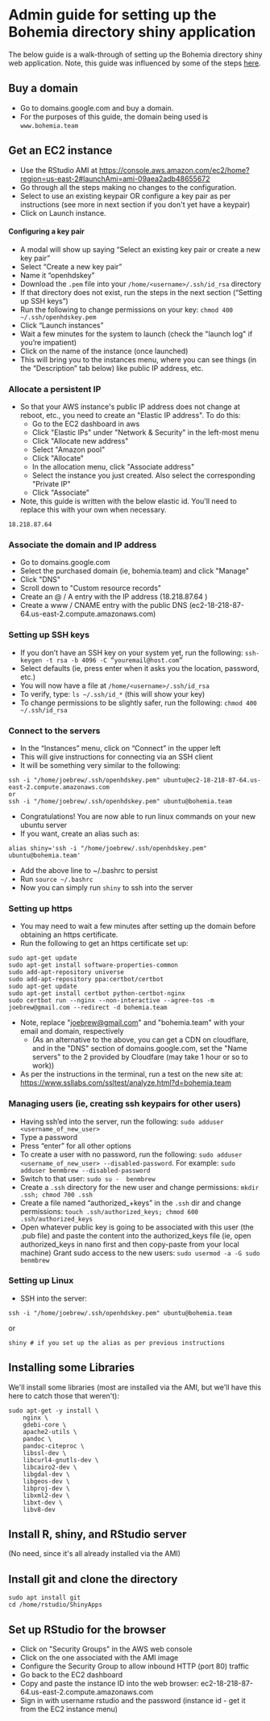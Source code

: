 # Admin guide for setting up the Bohemia directory shiny application

The below guide is a walk-through of setting up the Bohemia directory shiny web application. Note, this guide was influenced by some of the steps [here](https://abndistro.com/post/2019/07/06/deploying-a-shiny-app-with-shiny-server-on-an-aws-ec2-instance/).

## Buy a domain

- Go to domains.google.com and buy a domain.
- For the purposes of this guide, the domain being used is `www.bohemia.team`


## Get an EC2 instance

- Use the RStudio AMI at https://console.aws.amazon.com/ec2/home?region=us-east-2#launchAmi=ami-09aea2adb48655672
- Go through all the steps making no changes to the configuration.
- Select to use an existing keypair OR configure a key pair as per instructions (see more in next section if you don't yet have a keypair)
- Click on Launch instance.


#### Configuring a key pair  

- A modal will show up saying “Select an existing key pair or create a new key pair”
- Select “Create a new key pair”
- Name it “openhdskey”
- Download the `.pem` file into your `/home/<username>/.ssh/id_rsa` directory
- If that directory does not exist, run the steps in the next section (“Setting up SSH keys”)
- Run the following to change permissions on your key: `chmod 400 ~/.ssh/openhdskey.pem`
- Click “Launch instances”
- Wait a few minutes for the system to launch (check the "launch log" if you’re impatient)
- Click on the name of the instance (once launched)
- This will bring you to the instances menu, where you can see things (in the “Description” tab below) like public IP address, etc.

### Allocate a persistent IP

- So that your AWS instance's public IP address does not change at reboot, etc., you need to create an "Elastic IP address". To do this:
  - Go to the EC2 dashboard in aws
  - Click "Elastic IPs" under "Network & Security" in the left-most menu
  - Click "Allocate new address"
  - Select "Amazon pool"
  - Click "Allocate"
  - In the allocation menu, click "Associate address"
  - Select the instance you just created. Also select the corresponding "Private IP"
  - Click "Associate"
- Note, this guide is written with the below elastic id. You'll need to replace this with your own when necessary.

```
18.218.87.64
```

### Associate the domain and IP address

- Go to domains.google.com
- Select the purchased domain (ie, bohemia.team) and click "Manage"
- Click "DNS"
- Scroll down to "Custom resource records"
- Create an @ / A entry with the IP address (18.218.87.64
)
- Create a www / CNAME entry with the public DNS (ec2-18-218-87-64.us-east-2.compute.amazonaws.com)



### Setting up SSH keys

- If you don’t have an SSH key on your system yet, run the following:
`ssh-keygen -t rsa -b 4096 -C “youremail@host.com”`
- Select defaults (ie, press enter when it asks you the location, password, etc.)
- You will now have a file at `/home/<username>/.ssh/id_rsa`
- To verify, type: `ls ~/.ssh/id_*` (this will show your key)
- To change permissions to be slightly safer, run the following: `chmod 400 ~/.ssh/id_rsa`

### Connect to the servers

- In the “Instances” menu, click on “Connect” in the upper left
- This will give instructions for connecting via an SSH client
- It will be something very similar to the following:

```
ssh -i "/home/joebrew/.ssh/openhdskey.pem" ubuntu@ec2-18-218-87-64.us-east-2.compute.amazonaws.com
or
ssh -i "/home/joebrew/.ssh/openhdskey.pem" ubuntu@bohemia.team
```

- Congratulations! You are now able to run linux commands on your new ubuntu server
- If you want, create an alias such as:
```
alias shiny='ssh -i "/home/joebrew/.ssh/openhdskey.pem" ubuntu@bohemia.team'
```
- Add the above line to ~/.bashrc to persist
- Run `source ~/.bashrc`
- Now you can simply run `shiny` to ssh into the server

### Setting up https

- You may need to wait a few minutes after setting up the domain before obtaining an https certificate.
- Run the following to get an https certificate set up:
```
sudo apt-get update
sudo apt-get install software-properties-common
sudo add-apt-repository universe
sudo add-apt-repository ppa:certbot/certbot
sudo apt-get update
sudo apt-get install certbot python-certbot-nginx
sudo certbot run --nginx --non-interactive --agree-tos -m joebrew@gmail.com --redirect -d bohemia.team
```
- Note, replace "joebrew@gmail.com" and "bohemia.team" with your email and domain, respectively
  - (As an alternative to the above, you can get a CDN on cloudflare, and in the "DNS" section of domains.google.com, set the "Name servers" to the 2 provided by Cloudfare (may take 1 hour or so to work))
- As per the instructions in the terminal, run a test on the new site at: https://www.ssllabs.com/ssltest/analyze.html?d=bohemia.team


### Managing users (ie, creating ssh keypairs for other users)

- Having ssh’ed into the server, run the following: `sudo adduser <username_of_new_user>`
- Type a password
- Press “enter” for all other options
- To create a user with no password, run the following: `sudo adduser <username_of_new_user> --disabled-password`. For example:
`sudo adduser benmbrew --disabled-password`
- Switch to that user: `sudo su -  benmbrew`
- Create a `.ssh` directory for the new user and change permissions:
`mkdir .ssh; chmod 700 .ssh`
- Create a file named “authorized_+keys” in the `.ssh` dir and change permissions: `touch .ssh/authorized_keys; chmod 600 .ssh/authorized_keys`
- Open whatever public key is going to be associated with this user (the .pub file) and paste the  content into the authorized_keys file (ie, open authorized_keys in nano first and then copy-paste from your local machine)
Grant sudo access to the new users: `sudo usermod -a -G sudo benmbrew`


### Setting up Linux  

- SSH into the server:
```
ssh -i "/home/joebrew/.ssh/openhdskey.pem" ubuntu@bohemia.team
```
or
```
shiny # if you set up the alias as per previous instructions
```

## Installing some Libraries

We'll install some libraries (most are installed via the AMI, but we'll have this here to catch those that weren't):
```
sudo apt-get -y install \
    nginx \
    gdebi-core \
    apache2-utils \
    pandoc \
    pandoc-citeproc \
    libssl-dev \
    libcurl4-gnutls-dev \
    libcairo2-dev \
    libgdal-dev \
    libgeos-dev \
    libproj-dev \
    libxml2-dev \
    libxt-dev \
    libv8-dev
```

## Install R, shiny, and RStudio server

(No need, since it's all already installed via the AMI)


## Install git and clone the directory

```
sudo apt install git
cd /home/rstudio/ShinyApps

```

## Set up RStudio for the browser

- Click on "Security Groups" in the AWS web console
- Click on the one associated with the AMI image
- Configure the Security Group to allow inbound HTTP (port 80) traffic
- Go back to the EC2 dashboard
- Copy and paste the instance ID into the web browser: ec2-18-218-87-64.us-east-2.compute.amazonaws.com
- Sign in with username rstudio and the password (instance id - get it from the EC2 instance menu)

